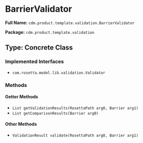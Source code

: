 # BarrierValidator

**Full Name:** `cdm.product.template.validation.BarrierValidator`

**Package:** `cdm.product.template.validation`

## Type: Concrete Class

### Implemented Interfaces

- `com.rosetta.model.lib.validation.Validator`

### Methods

#### Getter Methods

- `List getValidationResults(RosettaPath arg0, Barrier arg1)`
- `List getComparisonResults(Barrier arg0)`

#### Other Methods

- `ValidationResult validate(RosettaPath arg0, Barrier arg1)`

